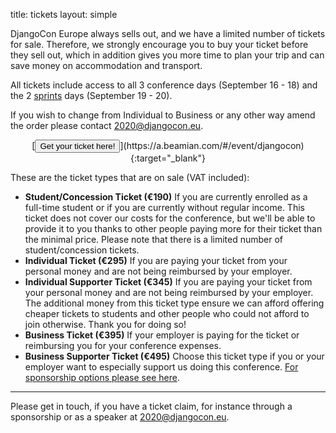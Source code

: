 title: tickets
layout: simple

DjangoCon Europe always sells out, and we have a limited number of tickets for sale. Therefore, we strongly encourage you to buy your ticket before they sell out, which in addition gives you more time to plan your trip and can save money on accommodation and transport.

All tickets include access to all 3 conference days (September 16 - 18) and the 2 [sprints](/information/sprints/) days (September 19 - 20). 

If you wish to change from Individual to Business or any other way amend the order please contact [2020@djangocon.eu](mailto:2020@djangocon.eu).

<center>[<button class="btn">Get your ticket here!</button>](https://a.beamian.com/#/event/djangocon){:target="_blank"}</center>

These are the ticket types that are on sale (VAT included):

* <strong>Student/Concession Ticket (€190)</strong>
If you are currently enrolled as a full-time student or if you are currently without regular income. This ticket does not cover our costs for the conference, but we'll be able to provide it to you thanks to other people paying more for their ticket than the minimal price. Please note that there is a limited number of student/concession tickets.
* <strong>Individual Ticket (€295)</strong>
If you are paying your ticket from your personal money and are not being reimbursed by your employer.
* <strong>Individual Supporter Ticket (€345)</strong>
If you are paying your ticket from your personal money and are not being reimbursed by your employer. The additional money from this ticket type ensure we can afford offering cheaper tickets to students and other people who could not afford to join otherwise. Thank you for doing so!
* <strong>Business Ticket (€395)</strong>
If your employer is paying for the ticket or reimbursing you for your conference expenses.
* <strong>Business Supporter Ticket (€495)</strong>
Choose this ticket type if you or your employer want to especially support us doing this conference.
[For sponsorship options please see here](/sponsors/sponsorships/).

---

Please get in touch, if you have a ticket claim, for instance through a sponsorship or as a speaker at [2020@djangocon.eu](mailto:2020@djangocon.eu).
